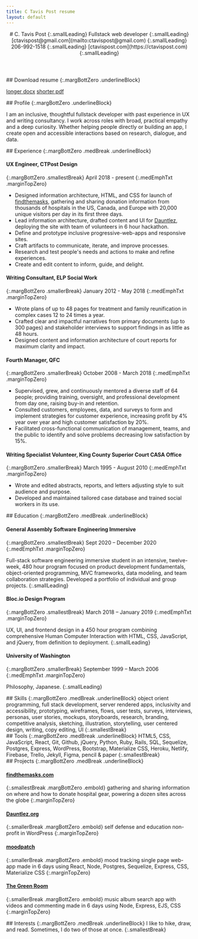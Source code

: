 ```yaml
---
title: C Tavis Post resume
layout: default
---
```


<article class="projContainer" markdown="1">
<div class="projLimitWidth" markdown="1">
<header markdown="1">
# C. Tavis Post
{:.smallLeading}
Fullstack web developer
{:.smallLeading}
[ctavispost@gmail.com](mailto:ctavispost@gmail.com)
{:.smallLeading}
206-992-1518
{:.smallLeading}
[ctavispost.com](https://ctavispost.com)
{:.smallLeading}
</header>

<section class="smBreak" markdown="1">
## Download resume
{:.margBottZero .underlineBlock}

[longer docx](./c-tavis-post-resume.docx)
[shorter pdf](./c_tavis_post_resume.pdf)
</section>

<article class="medBreak" markdown="1">
## Profile
{:.margBottZero .underlineBlock}

I am an inclusive, thoughtful fullstack developer with past experience in UX and writing consultancy. I work across roles with broad, practical empathy and a deep curiosity. Whether helping people directly or building an app, I create open and accessible interactions based on research, dialogue, and data.
</article>

<article markdown="1">
## Experience
{:.margBottZero .medBreak .underlineBlock}

#### UX Engineer, CTPost Design
{:.margBottZero .smallestBreak}
April 2018 - present
{:.medEmphTxt .marginTopZero}

- Designed information architecture, HTML, and CSS for launch of [findthemasks](https://findthemasks.com), gathering and sharing donation information from thousands of hospitals in the US, Canada, and Europe with 20,000 unique visitors per day in its first three days.
- Lead information architecture, drafted content and UI for [Dauntlez](https://dauntlez.org), deploying the site with team of volunteers in 6 hour hackathon.
- Define and prototype inclusive progressive-web-apps and responsive sites.
- Craft artifacts to communicate, iterate, and improve processes.
- Research and test people's needs and actions to make and refine experiences.
- Create and edit content to inform, guide, and delight.

#### Writing Consultant, ELP Social Work
{:.margBottZero .smallerBreak}
January 2012 - May 2018
{:.medEmphTxt .marginTopZero}

- Wrote plans of up to 48 pages for treatment and family reunification in complex cases 12 to 24 times a year.
- Crafted clear and impactful narratives from primary documents (up to 300 pages) and stakeholder interviews to support findings in as little as 48 hours.
- Designed content and information architecture of court reports for maximum clarity and impact.

#### Fourth Manager, QFC
{:.margBottZero .smallerBreak}
October 2008 - March 2018
{:.medEmphTxt .marginTopZero}

- Supervised, grew, and continuously mentored a diverse staff of 64 people; providing training, oversight, and professional development from day one, raising buy-in and retention.
- Consulted customers, employees, data, and surveys to form and implement strategies for customer experience, increasing profit by 4% year over year and high customer satisfaction by 20%.
- Facilitated cross-functional communication of management, teams, and the public to identify and solve problems decreasing low satisfaction by 15%.

#### Writing Specialist Volunteer, King County Superior Court CASA Office
{:.margBottZero .smallerBreak}
March 1995 - August 2010
{:.medEmphTxt .marginTopZero}

- Wrote and edited abstracts, reports, and letters adjusting style to suit audience and purpose.
- Developed and maintained tailored case database and trained social workers in its use.
</article>


<article markdown="1">
## Education
{:.margBottZero .medBreak .underlineBlock}

#### General Assembly Software Engineering Immersive
{:.margBottZero .smallestBreak}
Sept 2020 – December 2020
{:.medEmphTxt .marginTopZero}

Full-stack software engineering immersive student in an intensive, twelve-week, 480 hour program focused on product development fundamentals, object-oriented programming, MVC frameworks, data modeling, and team collaboration strategies. Developed a portfolio of individual and group projects.
{:.smallLeading}

#### Bloc.io Design Program
{:.margBottZero .smallestBreak}
March 2018 – January 2019
{:.medEmphTxt .marginTopZero}

UX, UI, and frontend design in a 450 hour program combining comprehensive Human Computer Interaction with HTML, CSS, JavaScript, and jQuery, from definition to deployment.
{:.smallLeading}

#### University of Washington
{:.margBottZero .smallerBreak}
September 1999 – March 2006
{:.medEmphTxt .marginTopZero}

Philosophy, Japanese.
{:.smallLeading}
</article>

<article markdown="1">
## Skills
{:.margBottZero .medBreak .underlineBlock}
object orient programming, full stack development, server rendered apps, inclusivity and accessibility, prototyping, wireframes, flows, user tests, surveys, interviews, personas, user stories, mockups, storyboards, research, branding, competitive analysis, sketching, illustration, storytelling, user centered design, writing, copy editing, UI
{:.smallestBreak}
</article>

<article markdown="1">
## Tools
{:.margBottZero .medBreak .underlineBlock}
HTML5, CSS, JavaScript, React, Git, Github, jQuery, Python, Ruby, Rails, SQL, Sequelize, Postgres, Express, WordPress, Bootstrap, Materialize CSS, Heroku, Netlify, Firebase, Trello, Jekyll, Figma, pencil & paper
{:.smallestBreak}
</article>

<article markdown="1">
## Projects
{:.margBottZero .medBreak .underlineBlock}

#### [findthemasks.com](https://findthemasks.com)
{:.smallestBreak .margBottZero .embold}
gathering and sharing information on where and how to donate hospital gear, powering a dozen sites across the globe
{:.marginTopZero}

#### [Dauntlez.org](https://dauntlez.org)
{:.smallerBreak .margBottZero .embold}
self defense and education non-profit in WordPress
{:.marginTopZero}

#### [moodpatch](https://github.com/ctavispost/moodPatch_frontend)
{:.smallerBreak .margBottZero .embold}
mood tracking single page web-app made in 6 days using React, Node, Postgres, Sequelize, Express, CSS, Materialize CSS
{:.marginTopZero}

#### [The Green Room](https://github.com/astudillome/Green-Room-App)
{:.smallerBreak .margBottZero .embold}
music album search app with videos and commenting made in 6 days using Node, Express, EJS, CSS
{:.marginTopZero}

</article>

<article markdown="1">
## Interests
{:.margBottZero .medBreak .underlineBlock}
I like to hike, draw, and read. Sometimes, I do two of those at once.
{:.smallestBreak}
</article>
</div>
</article>
